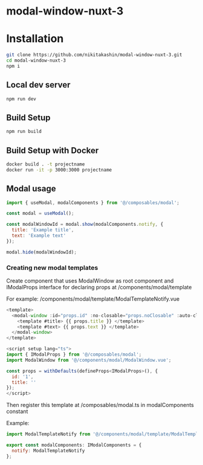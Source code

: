 # modal-window-nuxt-3

# Installation

```bash
git clone https://github.com/nikitakashin/modal-window-nuxt-3.git
cd modal-window-nuxt-3
npm i
```

## Local dev server

```bash
npm run dev
```

## Build Setup

```bash
npm run build
```

## Build Setup with Docker

```bash
docker build . -t projectname
docker run -it -p 3000:3000 projectname
```

## Modal usage

```js
import { useModal, modalComponents } from '@/composables/modal';

const modal = useModal();

const modalWindowId = modal.show(modalComponents.notify, {
  title: 'Example title',
  text: 'Example text'
});

modal.hide(modalWindowId);
```

### Creating new modal templates

Create component that uses ModalWindow as root component and IModalProps interface for declaring props at /components/modal/template

For example:
/components/modal/template/ModalTemplateNotify.vue

```js
<template>
  <modal-window :id="props.id" :no-closable="props.noClosable" :auto-close="props.autoClose">
    <template #title> {{ props.title }} </template>
    <template #text> {{ props.text }} </template>
  </modal-window>
</template>

<script setup lang="ts">
import { IModalProps } from '@/composables/modal';
import ModalWindow from '@/components/modal/ModalWindow.vue';

const props = withDefaults(defineProps<IModalProps>(), {
  id: '1',
  title: ''
});
</script>
```

Then register this template at /composables/modal.ts in modalComponents constant

Example:

```js
import ModalTemplateNotify from '@/components/modal/template/ModalTemplateNotify.vue';

export const modalComponents: IModalComponents = {
  notify: ModalTemplateNotify
};
```
